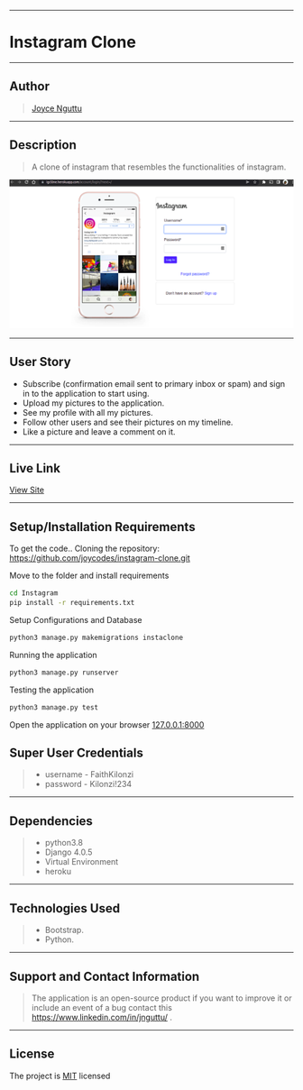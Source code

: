 ***

# Instagram Clone

---

## Author
> [Joyce Nguttu](https://github.com/joycodes)
***

## Description
>A clone of instagram that resembles the functionalities of instagram.

![image](./static/images/login-pagee.png)


---

## User Story  
  
* Subscribe (confirmation email sent to primary inbox or spam) and sign in to the application to start using.
* Upload my pictures to the application.
* See my profile with all my pictures.
* Follow other users and see their pictures on my timeline.
* Like a picture and leave a comment on it.  

---

## Live Link
[View Site](https://igcl0ne.herokuapp.com/)

***

## Setup/Installation Requirements
To get the code..
Cloning the repository:
 https://github.com/joycodes/instagram-clone.git
  
Move to the folder and install requirements
  ```bash
  cd Instagram
  pip install -r requirements.txt
  ```
Setup Configurations and  Database
  ```bash 
  python3 manage.py makemigrations instaclone 
  ``` 
Running the application
  ```bash
  python3 manage.py runserver
  ```
  
Testing the application
  ```bash
  python3 manage.py test
  ```
Open the application on your browser 
[127.0.0.1:8000](http://127.0.0.1:8000/)


## Super User Credentials
>* username - FaithKilonzi
>* password - Kilonzi!234
---

## Dependencies
>* python3.8
>* Django 4.0.5
>* Virtual Environment
>* heroku
***
## Technologies Used
>* Bootstrap.
>* Python.
 
---

## Support and Contact Information
> The application is an open-source product if you  want to improve it or include an event of a bug  contact this
> https://www.linkedin.com/in/jnguttu/ .
***
## License
The project is [MIT](LICENSE) licensed 